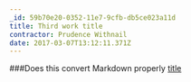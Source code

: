 ```yaml
---
_id: 59b70e20-0352-11e7-9cfb-db5ce023a11d
title: Third work title
contractor: Prudence Withnail
date: 2017-03-07T13:12:11.371Z
---
```

###Does this convert
Markdown properly [title](http://bbc.co.uk)
